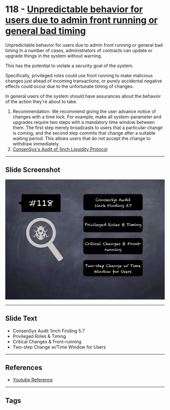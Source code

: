 
# 118 - [Unpredictable behavior for users due to admin front running or general bad timing](./Unpredictable%20behavior%20for%20users%20due%20to%20admin%20front%20running%20or%20general%20bad%20timing.md)

Unpredictable behavior for users due to admin front running or general bad timing In a number of cases, administrators of contracts can update or upgrade things in the system without warning. 

This has the potential to violate a security goal of the system. 

Specifically, privileged roles could use front running to make malicious changes just ahead of incoming transactions, or purely accidental negative effects could occur due to the unfortunate timing of changes. 

In general users of the system should have assurances about the behavior of the action they're about to take.


1. Recommendation: We recommend giving the user advance notice of changes with a time lock. For example, make all system-parameter and upgrades require two steps with a mandatory time window between them. The first step merely broadcasts to users that a particular change is coming, and the second step commits that change after a suitable waiting period. This allows users that do not accept the change to withdraw immediately.
2. [ConsenSys's Audit of 1inch Liquidity Protocol](https://consensys.net/diligence/audits/2020/12/1inch-liquidity-protocol/#unpredictable-behavior-for-users-due-to-admin-front-running-or-general-bad-timing)


___
## Slide Screenshot
![118.png](../../images/8.%20Audit%20Findings%20201/118.png)
___
## Slide Text
- ConsenSys Audit 1inch Finding 5.7
- Privileged Roles & Timing
- Critical Changes & Front-running
- Two-step Change w/Time Window for Users
___
## References
- [Youtube Reference](https://youtu.be/IXm6JAprhuw?t=1192)
___
## Tags
